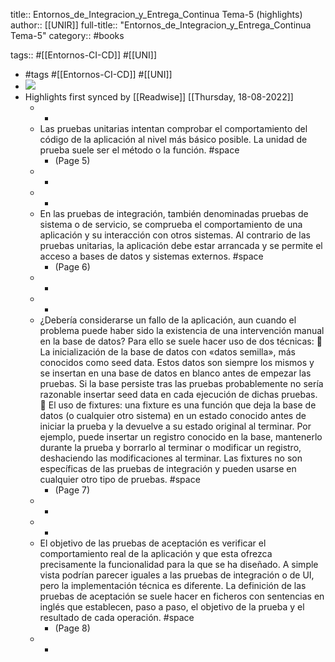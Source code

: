 title:: Entornos_de_Integracion_y_Entrega_Continua Tema-5 (highlights)
author:: [[UNIR]]
full-title:: "Entornos_de_Integracion_y_Entrega_Continua Tema-5"
category:: #books

tags:: #[[Entornos-CI-CD]] #[[UNI]]

- #tags #[[Entornos-CI-CD]] #[[UNI]]
- ![](https://readwise-assets.s3.amazonaws.com/media/uploaded_book_covers/profile_22942/a0ce2b0f-edc9-4ed0-9a15-89640a0a011d.jpg)
- Highlights first synced by [[Readwise]] [[Thursday, 18-08-2022]]
	- -
	- Las  pruebas  unitarias  intentan  comprobar  el  comportamiento  del  código  de  la aplicación al nivel más básico posible. La unidad de prueba suele ser el método o la función. #space
		- (Page 5)
	- -
	- -
	- En  las  pruebas  de  integración,  también  denominadas  pruebas  de  sistema  o  de servicio, se comprueba el comportamiento de una aplicación y su interacción con otros  sistemas.  Al  contrario  de  las  pruebas  unitarias,  la  aplicación  debe  estar arrancada y se permite el acceso a bases de datos y sistemas externos. #space
		- (Page 6)
	- -
	- -
	- ¿Debería considerarse un fallo de la aplicación, aun cuando el problema puede haber sido la existencia de una intervención manual en la base de datos? Para ello se suele hacer uso de dos técnicas:   La inicialización de la base de datos con «datos semilla», más conocidos como seed data. Estos datos son siempre los mismos y se insertan en una base de datos en  blanco  antes  de  empezar  las  pruebas.  Si  la  base  persiste  tras  las  pruebas probablemente no sería razonable insertar seed data en cada ejecución de dichas pruebas.   El uso de fixtures: una fixture es una función que deja la base de datos (o cualquier otro sistema) en un estado conocido antes de iniciar la prueba y la devuelve a su estado original al terminar. Por ejemplo, puede insertar un registro conocido en la base, mantenerlo durante la prueba y borrarlo al terminar o modificar un registro, deshaciendo las modificaciones al terminar. Las fixtures no son específicas de las pruebas de integración y pueden usarse en cualquier otro tipo de pruebas. #space
		- (Page 7)
	- -
	- -
	- El objetivo de las pruebas de aceptación es verificar el comportamiento real de la aplicación  y  que  esta  ofrezca  precisamente  la  funcionalidad  para  la  que  se  ha diseñado. A simple vista podrían parecer iguales a las pruebas de integración o de UI, pero la implementación técnica es diferente. La definición de las pruebas de aceptación se suele hacer en ficheros con sentencias en inglés que establecen, paso a paso, el objetivo de la prueba y el resultado de cada operación. #space
		- (Page 8)
	- -